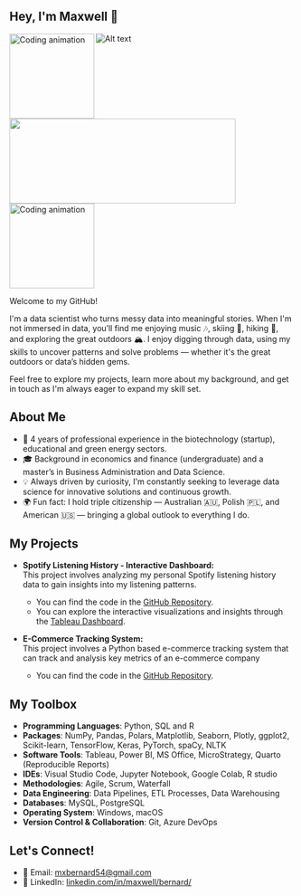 ## Hey, I'm Maxwell 👋

![Alt text](https://media.tenor.com/images/7b1a963ce680e1d070fa02f9ca9c6b9f/tenor.gif)
<img align="left" src="https://github.com/user-attachments/assets/fddcdbcd-5ea2-4416-9f59-ca7fd9394aca" width="150" alt="Coding animation">
<img width="400" height="150" src="https://user-images.githubusercontent.com/74038190/215283039-83bf4f37-3fe5-4d25-a42a-249d1a7e9e4f.gif">
<img src="https://github.com/user-attachments/assets/fddcdbcd-5ea2-4416-9f59-ca7fd9394aca" width="150" alt="Coding animation">

Welcome to my GitHub! 

I'm a data scientist who turns messy data into meaningful stories. When I'm not immersed in data, you’ll find me enjoying music 🎶, skiing 🎿, hiking 🥾, and exploring the great outdoors 🏔️. I enjoy digging through data, using my skills to uncover patterns and solve problems — whether it's the great outdoors or data’s hidden gems.

Feel free to explore my projects, learn more about my background, and get in touch as I'm always eager to expand my skill set.

## About Me
- 💼 4 years of professional experience in the biotechnology (startup), educational and green energy sectors.
- 🎓 Background in economics and finance (undergraduate) and a master’s in Business Administration and Data Science.
- 💡 Always driven by curiosity, I'm constantly seeking to leverage data science for innovative solutions and continuous growth.
- 🌍 Fun fact: I hold triple citizenship — Australian 🇦🇺, Polish 🇵🇱, and American 🇺🇸 — bringing a global outlook to everything I do.

## My Projects

- **Spotify Listening History - Interactive Dashboard:**  
  This project involves analyzing my personal Spotify listening history data to gain insights into my listening patterns.  
  - You can find the code in the [GitHub Repository](https://github.com/maxwellbernard/Spotify-Listening-History).  
  - You can explore the interactive visualizations and insights through the [Tableau Dashboard](https://public.tableau.com/app/profile/maxwell.bernard/viz/SpotifyListeningHistory_16859605468160/WebDashboard).
 
- **E-Commerce Tracking System:**  
  This project involves a Python based e-commerce tracking system that can track and analysis key metrics of an e-commerce company
  - You can find the code in the [GitHub Repository](https://github.com/maxwellbernard/e_commerce_tracker).  

## My Toolbox
- **Programming Languages**: Python, SQL and R
- **Packages**: NumPy, Pandas, Polars, Matplotlib, Seaborn, Plotly, ggplot2, Scikit-learn, TensorFlow, Keras, PyTorch, spaCy, NLTK 
- **Software Tools**: Tableau, Power BI, MS Office, MicroStrategy, Quarto (Reproducible Reports)
- **IDEs**: Visual Studio Code, Jupyter Notebook, Google Colab, R studio
- **Methodologies**: Agile, Scrum, Waterfall
- **Data Engineering**: Data Pipelines, ETL Processes, Data Warehousing  
- **Databases**: MySQL, PostgreSQL
- **Operating System**: Windows, macOS
- **Version Control & Collaboration**: Git, Azure DevOps

## Let's Connect!
- 📧 Email: [mxbernard54@gmail.com](mailto:mxbernard54@gmail.com)
- 🔗 LinkedIn: [linkedin.com/in/maxwell/bernard/](https://www.linkedin.com/in/maxwell-bernard/)
